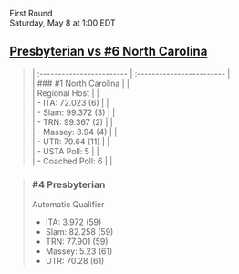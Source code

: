 First Round  
Saturday, May 8 at 1:00 EDT
## [Presbyterian vs #6 North Carolina](https://www.ncaa.com/game/5833393) 

> | :------------------------ | :------------------------ |  
> | ### #1 North Carolina     | |  
> | Regional Host             | |  
> | - ITA: 72.023 (6)         | |  
> | - Slam: 99.372 (3)        | |  
> | - TRN: 99.367 (2)         | |  
> | - Massey: 8.94 (4)        | |  
> | - UTR: 79.64 (11)         | |  
> | - USTA Poll: 5            | |  
> | - Coached Poll: 6         | |  

> ### #4 Presbyterian  
> Automatic Qualifier  
> - ITA: 3.972 (59)  
> - Slam: 82.258 (59)  
> - TRN: 77.901 (59)  
> - Massey: 5.23 (61)  
> - UTR: 70.28 (61)  